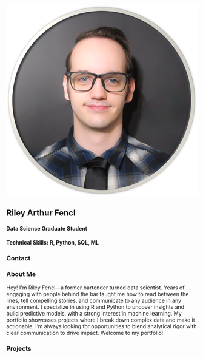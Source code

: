 ![Portfolio Headshot](/Assets/Images/Headshot.png)

## Riley Arthur Fencl
#### Data Science Graduate Student
#### Technical Skills: R, Python, SQL, ML

### Contact

### About Me
Hey! I'm Riley Fencl—a former bartender turned data scientist. Years of engaging with people behind the bar taught me how to read between the lines, tell compelling stories, and communicate to any audience in any environment. I specialize in using R and Python to uncover insights and build predictive models, with a strong interest in machine learning. My portfolio showcases projects where I break down complex data and make it actionable. I’m always looking for opportunities to blend analytical rigor with clear communication to drive impact. Welcome to my portfolio!

### Projects
